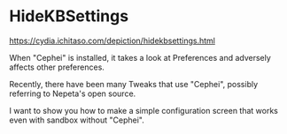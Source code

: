 # HideKBSettings
 https://cydia.ichitaso.com/depiction/hidekbsettings.html

When "Cephei" is installed, it takes a look at Preferences and adversely affects other preferences.

Recently, there have been many Tweaks that use "Cephei", possibly referring to Nepeta's open source.

I want to show you how to make a simple configuration screen that works even with sandbox without "Cephei".
